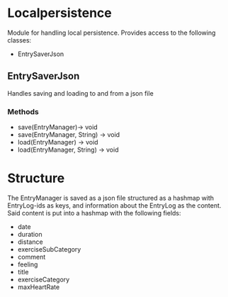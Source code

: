 # Localpersistence

Module for handling local persistence. Provides access to the following classes:

- EntrySaverJson

## EntrySaverJson

Handles saving and loading to and from a json file

### Methods

- save(EntryManager)-> void
- save(EntryManager, String) -> void
- load(EntryManager) -> void
- load(EntryManager, String) -> void

# Structure

The EntryManager is saved as a json file structured as a hashmap with EntryLog-ids as keys, and information about the EntryLog as the content. Said content is put into a hashmap with the following fields:

- date
- duration
- distance
- exerciseSubCategory
- comment
- feeling
- title
- exerciseCategory
- maxHeartRate